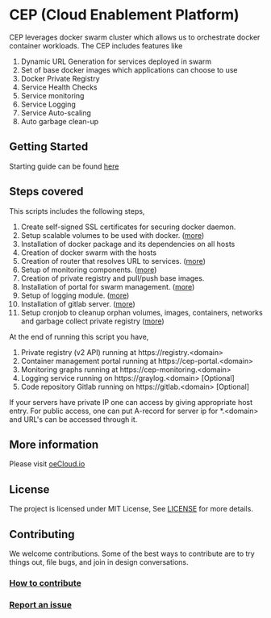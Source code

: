 # CEP (Cloud Enablement Platform)
CEP leverages docker swarm cluster which allows us to orchestrate docker container workloads. The CEP includes features like

1. Dynamic URL Generation for services deployed in swarm 
2. Set of base docker images which applications can choose to use 
3. Docker Private Registry 
4. Service Health Checks 
5. Service monitoring
6. Service Logging
7. Service Auto-scaling
8. Auto garbage clean-up

## Getting Started 
Starting guide can be found [here](./docs/GettingStarted.md)

## Steps covered
This scripts includes the following steps,

1.  Create self-signed SSL certificates for securing docker daemon. 
2.  Setup scalable volumes to be used with docker. ([more](./docs/docker_storage.md))
3.  Installation of docker package and its dependencies on all hosts
4.  Creation of docker swarm with the hosts 
5.  Creation of router that resolves URL to services. ([more](https://github.com/docker/dockercloud-haproxy))
6.  Setup of monitoring components. ([more](./docs/monitoring.md))
7.  Creation of private registry and pull/push base images.
8.  Installation of portal for swarm management. ([more](https://github.com/portainer/portainer))
9.  Setup of logging module. ([more](https://github.com/Graylog2/graylog2-server))
10. Installation of gitlab server. ([more](https://about.gitlab.com/features/))
11. Setup cronjob to cleanup orphan volumes, images, containers, networks and garbage collect private registry ([more](./docs/Cleanup_cronjob.md))

At the end of running this script you have,
1. Private registry (v2 API) running at https://registry.<domain\>
2. Container management portal running at https://cep-portal.<domain\>
3. Monitoring graphs running at https://cep-monitoring.<domain\>
4. Logging service running on https://graylog.<domain\> [Optional]
5. Code repository Gitlab running on https://gitlab.<domain\> [Optional]

If your servers have private IP one can access by giving appropriate host entry. For public access, one can
put A-record for server ip for *.<domain\> and URL's can be accessed through it. 

## More information
Please visit [oeCloud.io](https://www.oecloud.io)

## License
The project is licensed under MIT License, See [LICENSE](./LICENSE) for more details.

## Contributing
We welcome contributions. Some of the best ways to contribute are to try things out, file bugs, and join in design conversations. 

### [How to contribute](./CONTRIBUTION.md)

### [Report an issue](https://github.com/EdgeVerve/cep-provision/issues)
